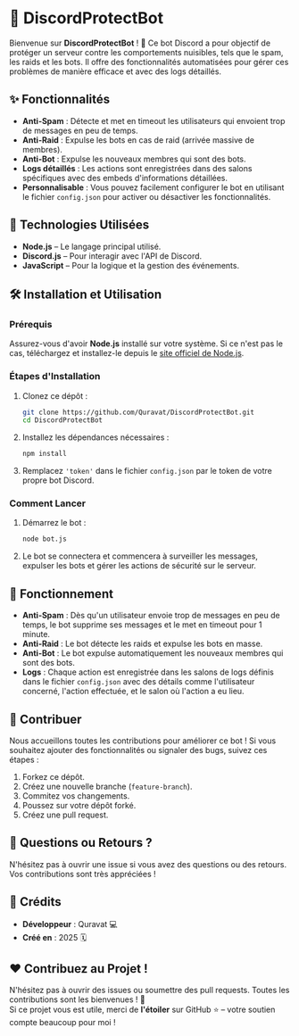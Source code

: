 # 🚫 DiscordProtectBot

Bienvenue sur **DiscordProtectBot** ! 🎉 Ce bot Discord a pour objectif de protéger un serveur contre les comportements nuisibles, tels que le spam, les raids et les bots. Il offre des fonctionnalités automatisées pour gérer ces problèmes de manière efficace et avec des logs détaillés.

## ✨ Fonctionnalités

- **Anti-Spam** : Détecte et met en timeout les utilisateurs qui envoient trop de messages en peu de temps.
- **Anti-Raid** : Expulse les bots en cas de raid (arrivée massive de membres).
- **Anti-Bot** : Expulse les nouveaux membres qui sont des bots.
- **Logs détaillés** : Les actions sont enregistrées dans des salons spécifiques avec des embeds d'informations détaillées.
- **Personnalisable** : Vous pouvez facilement configurer le bot en utilisant le fichier `config.json` pour activer ou désactiver les fonctionnalités.

## 🔧 Technologies Utilisées

- **Node.js** – Le langage principal utilisé.
- **Discord.js** – Pour interagir avec l'API de Discord.
- **JavaScript** – Pour la logique et la gestion des événements.

## 🛠️ Installation et Utilisation

### Prérequis

Assurez-vous d'avoir **Node.js** installé sur votre système. Si ce n'est pas le cas, téléchargez et installez-le depuis le [site officiel de Node.js](https://nodejs.org/).

### Étapes d'Installation

1. Clonez ce dépôt :
   ```bash
   git clone https://github.com/Quravat/DiscordProtectBot.git
   cd DiscordProtectBot
   ```

2. Installez les dépendances nécessaires :
   ```bash
   npm install
   ```

3. Remplacez `'token'` dans le fichier `config.json` par le token de votre propre bot Discord.

### Comment Lancer

1. Démarrez le bot :
   ```bash
   node bot.js
   ```

2. Le bot se connectera et commencera à surveiller les messages, expulser les bots et gérer les actions de sécurité sur le serveur.

## 📝 Fonctionnement

- **Anti-Spam** : Dès qu'un utilisateur envoie trop de messages en peu de temps, le bot supprime ses messages et le met en timeout pour 1 minute.
- **Anti-Raid** : Le bot détecte les raids et expulse les bots en masse.
- **Anti-Bot** : Le bot expulse automatiquement les nouveaux membres qui sont des bots.
- **Logs** : Chaque action est enregistrée dans les salons de logs définis dans le fichier `config.json` avec des détails comme l'utilisateur concerné, l'action effectuée, et le salon où l'action a eu lieu.

## 🤝 Contribuer

Nous accueillons toutes les contributions pour améliorer ce bot ! Si vous souhaitez ajouter des fonctionnalités ou signaler des bugs, suivez ces étapes :

1. Forkez ce dépôt.
2. Créez une nouvelle branche (`feature-branch`).
3. Commitez vos changements.
4. Poussez sur votre dépôt forké.
5. Créez une pull request.

## 💬 Questions ou Retours ?

N'hésitez pas à ouvrir une issue si vous avez des questions ou des retours. Vos contributions sont très appréciées !

## 📝 Crédits

- **Développeur** : Quravat 💻  
- **Créé en** : 2025 🗓️  

## ❤️ Contribuez au Projet !

N'hésitez pas à ouvrir des issues ou soumettre des pull requests. Toutes les contributions sont les bienvenues ! 🙌  
Si ce projet vous est utile, merci de **l'étoiler** sur GitHub ⭐ – votre soutien compte beaucoup pour moi !